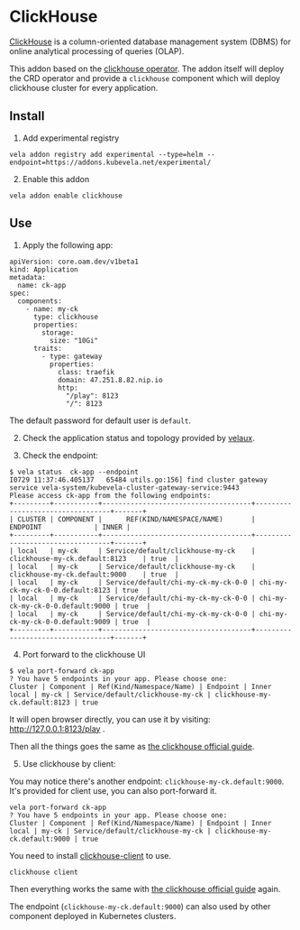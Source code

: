 # ClickHouse

[ClickHouse](https://clickhouse.com/) is a column-oriented database management system (DBMS) for online analytical processing of queries (OLAP).

This addon based on the [clickhouse operator](https://github.com/Altinity/clickhouse-operator). The addon itself will deploy the CRD operator and provide a `clickhouse` component which will deploy clickhouse cluster for every application.


## Install

1. Add experimental registry

```
vela addon registry add experimental --type=helm --endpoint=https://addons.kubevela.net/experimental/
```

2. Enable this addon

```
vela addon enable clickhouse
```

## Use

1. Apply the following app:

```
apiVersion: core.oam.dev/v1beta1
kind: Application
metadata:
  name: ck-app
spec:
  components:
    - name: my-ck
      type: clickhouse
      properties:
        storage:
          size: "10Gi"
      traits:
        - type: gateway
          properties:
            class: traefik
            domain: 47.251.8.82.nip.io
            http:
              "/play": 8123
              "/": 8123
```

The default password for default user is `default`.

2. Check the application status and topology provided by [velaux](https://kubevela.net/docs/reference/addons/velaux).

3. Check the endpoint:

```
$ vela status  ck-app --endpoint
I0729 11:37:46.405137   65484 utils.go:156] find cluster gateway service vela-system/kubevela-cluster-gateway-service:9443
Please access ck-app from the following endpoints:
+---------+-----------+-------------------------------------+----------------------------------+-------+
| CLUSTER | COMPONENT |      REF(KIND/NAMESPACE/NAME)       |             ENDPOINT             | INNER |
+---------+-----------+-------------------------------------+----------------------------------+-------+
| local   | my-ck     | Service/default/clickhouse-my-ck    | clickhouse-my-ck.default:8123    | true  |
| local   | my-ck     | Service/default/clickhouse-my-ck    | clickhouse-my-ck.default:9000    | true  |
| local   | my-ck     | Service/default/chi-my-ck-my-ck-0-0 | chi-my-ck-my-ck-0-0.default:8123 | true  |
| local   | my-ck     | Service/default/chi-my-ck-my-ck-0-0 | chi-my-ck-my-ck-0-0.default:9000 | true  |
| local   | my-ck     | Service/default/chi-my-ck-my-ck-0-0 | chi-my-ck-my-ck-0-0.default:9009 | true  |
+---------+-----------+-------------------------------------+----------------------------------+-------+
```

4. Port forward to the clickhouse UI

```
$ vela port-forward ck-app
? You have 5 endpoints in your app. Please choose one:
Cluster | Component | Ref(Kind/Namespace/Name) | Endpoint | Inner
local | my-ck | Service/default/clickhouse-my-ck | clickhouse-my-ck.default:8123 | true
```

It will open browser directly, you can use it by visiting: http://127.0.0.1:8123/play .

Then all the things goes the same as [the clickhouse official guide](https://clickhouse.com/docs/en/quick-start/#2-connect-to-clickhouse).

5. Use clickhouse by client:

You may notice there's another endpoint: `clickhouse-my-ck.default:9000`. It's provided for client use, you can also port-forward it.

```
vela port-forward ck-app
? You have 5 endpoints in your app. Please choose one:
Cluster | Component | Ref(Kind/Namespace/Name) | Endpoint | Inner
local | my-ck | Service/default/clickhouse-my-ck | clickhouse-my-ck.default:9000 | true
```

You need to install [clickhouse-client](https://clickhouse.com/docs/en/getting-started/install/#system-requirements) to use.

```
clickhouse client
```

Then everything works the same with [the clickhouse official guide](https://clickhouse.com/docs/en/quick-start/#5-the-clickhouse-client) again.

The endpoint (`clickhouse-my-ck.default:9000`) can also used by other component deployed in Kubernetes clusters.




